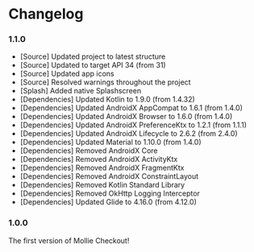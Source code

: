 # Changelog

### 1.1.0

- [Source] Updated project to latest structure
- [Source] Updated to target API 34 (from 31)
- [Source] Updated app icons
- [Source] Resolved warnings throughout the project
- [Splash] Added native Splashscreen
- [Dependencies] Updated Kotlin to 1.9.0 (from 1.4.32)
- [Dependencies] Updated AndroidX AppCompat to 1.6.1 (from 1.4.0)
- [Dependencies] Updated AndroidX Browser to 1.6.0 (from 1.4.0)
- [Dependencies] Updated AndroidX PreferenceKtx to 1.2.1 (from 1.1.1)
- [Dependencies] Updated AndroidX Lifecycle to 2.6.2 (from 2.4.0)
- [Dependencies] Updated Material to 1.10.0 (from 1.4.0)
- [Dependencies] Removed AndroidX Core
- [Dependencies] Removed AndroidX ActivityKtx
- [Dependencies] Removed AndroidX FragmentKtx
- [Dependencies] Removed AndroidX ConstraintLayout
- [Dependencies] Removed Kotlin Standard Library
- [Dependencies] Removed OkHttp Logging Interceptor
- [Dependencies] Updated Glide to 4.16.0 (from 4.12.0)

### 1.0.0

The first version of Mollie Checkout!